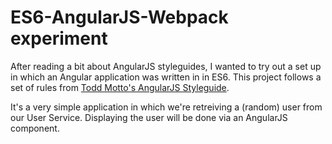 # ES6-AngularJS-Webpack experiment

After reading a bit about AngularJS styleguides, I wanted to try out a set up in which an Angular application was written in in ES6.
This project follows a set of rules from [Todd Motto's AngularJS Styleguide](https://github.com/toddmotto/angularjs-styleguide).

It's a very simple application in which we're retreiving a (random) user from our User Service.
Displaying the user will be done via an AngularJS component.